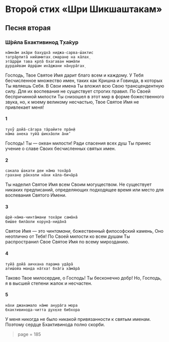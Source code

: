 # Второй стих «Шри Шикшаштакам»

## Песня вторая

### Ш́рӣла Бхактивинод Т̣ха̄кур

    на̄мна̄м ака̄ри бахудха̄ ниджа-сарва-ш́актис
    татра̄рпита̄ нийамитах̣ смаран̣е на ка̄лах̣
    эта̄др̣ш́и тава кр̣па̄ бхагаван мама̄пи
    дурдайвам ӣдр̣ш́ам иха̄джани на̄нура̄гах̣

Господь, Твое Святое Имя дарит благо всем и каждому. У Тебя бесчисленное множество имен, таких как Кришна и Говинда, в которых Ты являешь Себя. В Свои имена Ты вложил всю Свою трансцендентную силу. Для их воспевания не существует строгих правил. По Своей беспричинной милости Ты снизошел в этот мир в форме божественного звука, но, к моему великому несчастью, Твое Святое Имя не привлекает меня!

#### 1

    туху̐ дойа̄-са̄гара та̄райите пра̄н̣ӣ
    на̄ма анека туйа̄ ш́икха̄оли а̄ни’

Господь! Ты — океан милости! Ради спасения всех душ Ты принес учение о славе Своих бесчисленных святых имен.

#### 2

    сакала ш́акати деи на̄ма тоха̄ра̄
    грахан̣е ра̄кхоли на̄хи ка̄ла-бича̄ра̄

Ты наделил Святое Имя всем Своим могуществом. Не существует никаких предписаний, определяющих подходящее время или место для воспевания Святого Имени.

#### 3

    ш́рӣ-на̄ма-чинта̄ман̣и тоха̄ри сама̄на̄
    биш́ве била̄оли корун̣а̄-нида̄на̄

Святое Имя — это *чинтамани*, божественный философский камень, Оно неотлично от Тебя! По Своей милости ко всем душам Ты распространил Свое Святое Имя по всему мирозданию.

#### 4

    туйа̄ дойа̄ аичхана парама уда̄ра̄
    атиш́ойа манда на̄тха! бха̄га ха̄ма̄ра̄

Таково Твое милосердие, о Господь! Ты бесконечно добр! Но, Господь, я в высшей степени жалок и несчастен.

#### 5

    на̄хи джанамало на̄ме анура̄га мора
    бхактивинода-читта дух̣кхе бибхора

У меня никогда не было никакой привязанности к святым именам. Поэтому сердце Бхактивинода полно скорби.


> page = 185
